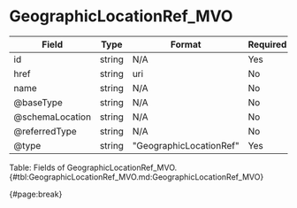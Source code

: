<!--
    ATTENTION: This file was generated via gradle!
               Do NOT manually edit this file! Any such changes will be overwritten!
-->

# GeographicLocationRef_MVO

| Field | Type | Format | Required |
| ------- | ------- | ------- | --- |
| id | string | N/A | Yes |
| href | string | uri | No |
| name | string | N/A | No |
| @baseType | string | N/A | No |
| @schemaLocation | string | N/A | No |
| @referredType | string | N/A | No |
| @type | string | "GeographicLocationRef" | Yes |

Table: Fields of GeographicLocationRef_MVO. {#tbl:GeographicLocationRef_MVO.md:GeographicLocationRef_MVO}

{#page:break}
